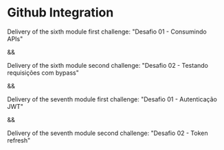 # Github Integration

Delivery of the sixth module first challenge: "Desafio 01 - Consumindo APIs"

&&

Delivery of the sixth module second challenge: "Desafio 02 - Testando requisições com bypass"

&&

Delivery of the seventh module first challenge: "Desafio 01 - Autenticação JWT"

&&

Delivery of the seventh module second challenge: "Desafio 02 - Token refresh"